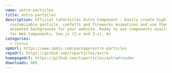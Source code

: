 ```yaml
---
name: astro-particles
title: astro-particles
description: Official tsParticles Astro Component - Easily create highly
  customizable particle, confetti and fireworks animations and use them as
  animated backgrounds for your website. Ready to use components available also
  for Web Components, Vue.js (2.x and 3.x), An
categories:
  - css+ui
npmUrl: https://www.npmjs.com/package/astro-particles
repoUrl: https://github.com/tsparticles/astro
homepageUrl: https://github.com/tsparticles/astro#readme
downloads: 865
---
```

